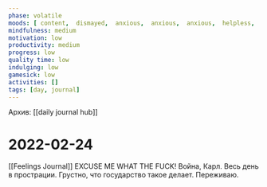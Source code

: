 ```yaml
---
phase: volatile
moods: [ content,  dismayed,  anxious,  anxious,  anxious,  helpless,  shocked, ]
mindfulness: medium
motivation: low
productivity: medium
progress: low
quality time: low
indulging: low
gamesick: low
activities: []
tags: [day, journal]
---
```

Архив: [[daily journal hub]]
# 2022-02-24
[[Feelings Journal]] EXCUSE ME WHAT THE FUCK! Война, Карл. Весь день в прострации. Грустно, что государство такое делает. Переживаю.